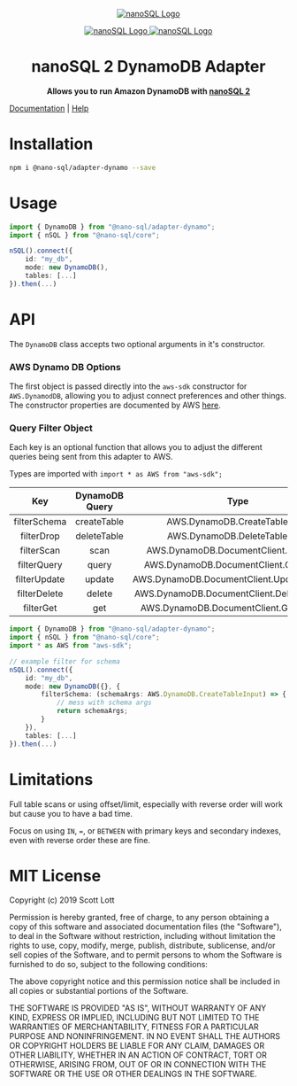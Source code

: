 <p align="center">
  <a href="https://github.com/ClickSimply/Nano-SQL/tree/2.0/packages/Core">
    <img src="https://github.com/ClickSimply/Nano-SQL/raw/2.0/graphics/logo.png" alt="nanoSQL Logo">
  </a>
</p>
<p align="center">
  <a href="https://badge.fury.io/js/%40nano-sql%2Fadapter-dynamo">
    <img src="https://badge.fury.io/js/%40nano-sql%2Fadapter-dynamo.svg" alt="nanoSQL Logo">
  </a>
  <a href="https://github.com/ClickSimply/@nano-sql/core/blob/master/LICENSE">
    <img src="https://img.shields.io/npm/l/express.svg?style=flat-square" alt="nanoSQL Logo">
  </a>
</p>

<h1 align="center">nanoSQL 2 DynamoDB Adapter</h1>
<p align="center">
  <strong>Allows you to run Amazon DynamoDB with <a href="https://www.npmjs.com/package/@nano-sql/core">nanoSQL 2</a></strong>
</p>

[Documentation](https://nanosql.gitbook.io/docs/adapters/dynamodb) | [Help](https://github.com/ClickSimply/Nano-SQL/issues)

# Installation

```sh
npm i @nano-sql/adapter-dynamo --save
```

# Usage

```ts
import { DynamoDB } from "@nano-sql/adapter-dynamo";
import { nSQL } from "@nano-sql/core";

nSQL().connect({
    id: "my_db",
    mode: new DynamoDB(),
    tables: [...]
}).then(...)
```

# API

The `DynamoDB` class accepts two optional arguments in it's constructor.

### AWS Dynamo DB Options
The first object is passed directly into the `aws-sdk` constructor for `AWS.DynamodDB`, allowing you to adjust connect preferences and other things.  The constructor properties are documented by AWS [here](https://docs.aws.amazon.com/AWSJavaScriptSDK/latest/AWS/DynamoDB.html#constructor-property).

### Query Filter Object

Each key is an optional function that allows you to adjust the different queries being sent from this adapter to AWS.

Types are imported with `import * as AWS from "aws-sdk";`

|      Key     | DynamoDB Query |                     Type                    |
|:------------:|:--------------:|:-------------------------------------------:|
| filterSchema | createTable    | AWS.DynamoDB.CreateTableInput               |
| filterDrop   | deleteTable    | AWS.DynamoDB.DeleteTableInput               |
| filterScan   | scan           | AWS.DynamoDB.DocumentClient.ScanInput       |
| filterQuery  | query          | AWS.DynamoDB.DocumentClient.QueryInput      |
| filterUpdate | update         | AWS.DynamoDB.DocumentClient.UpdateItemInput |
| filterDelete | delete         | AWS.DynamoDB.DocumentClient.DeleteItemInput |
| filterGet    | get            | AWS.DynamoDB.DocumentClient.GetItemInput    |

```ts
import { DynamoDB } from "@nano-sql/adapter-dynamo";
import { nSQL } from "@nano-sql/core";
import * as AWS from "aws-sdk";

// example filter for schema
nSQL().connect({
    id: "my_db",
    mode: new DynamoDB({}, {
        filterSchema: (schemaArgs: AWS.DynamoDB.CreateTableInput) => {
            // mess with schema args
            return schemaArgs;
        }
    }),
    tables: [...]
}).then(...)
```

# Limitations

Full table scans or using offset/limit, especially with reverse order will work but cause you to have a bad time.

Focus on using `IN`, `=`, or `BETWEEN` with primary keys and secondary indexes, even with reverse order these are fine.

# MIT License

Copyright (c) 2019 Scott Lott

Permission is hereby granted, free of charge, to any person obtaining a copy
of this software and associated documentation files (the "Software"), to deal
in the Software without restriction, including without limitation the rights
to use, copy, modify, merge, publish, distribute, sublicense, and/or sell
copies of the Software, and to permit persons to whom the Software is
furnished to do so, subject to the following conditions:

The above copyright notice and this permission notice shall be included in all
copies or substantial portions of the Software.

THE SOFTWARE IS PROVIDED "AS IS", WITHOUT WARRANTY OF ANY KIND, EXPRESS OR
IMPLIED, INCLUDING BUT NOT LIMITED TO THE WARRANTIES OF MERCHANTABILITY,
FITNESS FOR A PARTICULAR PURPOSE AND NONINFRINGEMENT. IN NO EVENT SHALL THE
AUTHORS OR COPYRIGHT HOLDERS BE LIABLE FOR ANY CLAIM, DAMAGES OR OTHER
LIABILITY, WHETHER IN AN ACTION OF CONTRACT, TORT OR OTHERWISE, ARISING FROM,
OUT OF OR IN CONNECTION WITH THE SOFTWARE OR THE USE OR OTHER DEALINGS IN THE
SOFTWARE.

